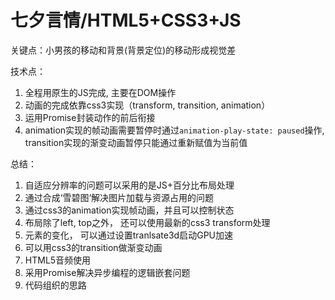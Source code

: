 # 七夕言情/HTML5+CSS3+JS

关键点：小男孩的移动和背景(背景定位)的移动形成视觉差

技术点：

1. 全程用原生的JS完成, 主要在DOM操作
2. 动画的完成依靠css3实现（transform, transition, animation）
3. 运用Promise封装动作的前后衔接
4. animation实现的帧动画需要暂停时通过`animation-play-state: paused`操作, transition实现的渐变动画暂停只能通过重新赋值为当前值

总结：

1. 自适应分辨率的问题可以采用的是JS+百分比布局处理
2. 通过合成‘雪碧图‘解决图片加载与资源占用的问题
3. 通过css3的animation实现帧动画，并且可以控制状态
4. 布局除了left, top之外， 还可以使用最新的css3 transform处理
5. 元素的变化， 可以通过设置tranlsate3d启动GPU加速
6. 可以用css3的transition做渐变动画
7. HTML5音频使用
8. 采用Promise解决异步编程的逻辑嵌套问题
9. 代码组织的思路